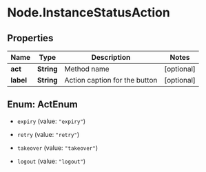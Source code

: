 # Node.InstanceStatusAction

## Properties

Name | Type | Description | Notes
------------ | ------------- | ------------- | -------------
**act** | **String** | Method name | [optional] 
**label** | **String** | Action caption for the button | [optional] 



## Enum: ActEnum


* `expiry` (value: `"expiry"`)

* `retry` (value: `"retry"`)

* `takeover` (value: `"takeover"`)

* `logout` (value: `"logout"`)




